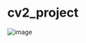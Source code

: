 # cv2_project
![image](https://github.com/magic7549/cv2_image_modify/assets/32091601/cf15d7d6-9633-4f97-bbb8-d22781e7e2a1)

